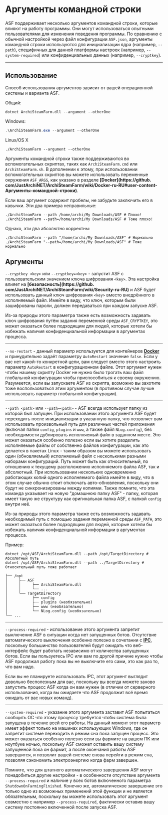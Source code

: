 # Аргументы командной строки

ASF поддерживает несколько аргументов командной строки, которые влияют на работу программы. Они могут использоваться опытными пользователями для изменения поведения программы. По сравнению с обычной настройкой через файл конфигурации `ASF.json`, аргументы командной строки используются для инициализации ядра (например, `--path`), специфичных для данной платформы настроек (например, `--system-required`) или конфиденциальных данных (например, `--cryptkey`).

* * *

## Использование

Способ использования аргументов зависит от вашей операционной системы и варианта ASF.

Общий:

```shell
dotnet ArchiSteamFarm.dll --argument --otherOne
```

Windows:

```powershell
.\ArchiSteamFarm.exe --argument --otherOne
```

Linux/OS X

```shell
./ArchiSteamFarm --argument --otherOne
```

Аргументы командной строки также поддерживаются во вспомогательных скриптах, таких как `ArchiSteamFarm.cmd` или `ArchiSteamFarm.sh`. В дополнении к этому, при использовании вспомогательных скриптов вы можете использовать переменные окружения `ASF_ARGS`, как указано в разделе **[Docker](https://github. com/JustArchiNET/ArchiSteamFarm/wiki/Docker-ru-RU#user-content-Аргументы-командной-строки)**.

Если ваш аргумент содержит пробелы, не забудьте заключить его в кавычки. Эти два примера неправильные:

```shell
./ArchiSteamFarm --path /home/archi/My Downloads/ASF # Плохо!
./ArchiSteamFarm --path=/home/archi/My Downloads/ASF # Тоже плохо!
```

Однако, эти два абсолютно корректны:

```shell
./ArchiSteamFarm --path "/home/archi/My Downloads/ASF" # Нормально
./ArchiSteamFarm "--path=/home/archi/My Downloads/ASF" # Тоже нормально
```

## Аргументы

`--cryptkey <key>` или `--cryptkey=<key>` - запустит ASF с пользовательским значением ключа шифрования `<key>`. Эта настройка влияет на **[безопасность](https://github. com/JustArchiNET/ArchiSteamFarm/wiki/Security-ru-RU)** и ASF будет использовать данный ключ шифрования `<key>` вместо внедрённого в исполняемый файл. Имейте в виду, что ключ, которым были зашифрованы пароли, должен передаваться при каждом запуске ASF.

Из-за природы этого параметра также есть возможность задавать ключ шифрования путём задания переменной среды `ASF_CRYPTKEY`, это может оказаться более подходящим для людей, которые хотели бы избежать наличия конфиденциальной информации в аргументах процесса.

* * *

`--no-restart` - данный параметр используется для контейнеров **[Docker](https://github.com/JustArchiNET/ArchiSteamFarm/wiki/Docker-ru-RU)** и принудительно задаёт параметру `AutoRestart` значение `false`. Если у вас нет какой-то конкретной цели, вам следует вместо этого настроить параметр `AutoRestart` в конфигурационном файле. Этот аргумент нужен чтобы нашему скрипту Docker не нужно было трогать ваш файл глобальной конфигурации чтобы приспособиться к своему окружению. Разумеется, если вы запускаете ASF из скрипта, возможно вы захотите тоже воспользоваться этим аргументом (в противном случае лучше использовать параметр глобальной конфигурации).

* * *

`--path <path>` или `--path=<path>` - ASF всегда использует папку из которой был запущен. При использовании этого аргумента ASF будет переходить после инициализации в указанную папку, что позволяет вам использовать произвольный путь для различных частей приложения (включая папки `config`, `plugins` и `www`, а также файл `NLog.config`), без необходимости дублировать исполняемый файл в заданном месте. Это может оказаться особенно полезно если вы хотите разделить исполняемые файлы от собственно файлов конфигурации, как это делается в пакетах Linux - таким образом вы можете использовать один (обновляемый) исполняемый файл с несколькими разными наборами конфигураций. Путь может быть как относительный, по отношению к текущему расположению исполняемого файла ASF, так и абсолютный. При использовании нескольких одновременно работающих копий одного исполняемого файла имейте в виду, что в этом случае обычно стоит отключать авто-обновления, поскольку они будут не синхронизированы между копиями. Также помните, что эта команда указывает на новую "домашнюю папку ASF" - папку, которая имеет такую же структуру как оригинальная папка ASF, с папкой `config` внутри неё.

Из-за природы этого параметра также есть возможность задавать необходимый путь с помощью задания переменной среды `ASF_PATH`, это может оказаться более подходящим для людей, которые хотели бы избежать наличия конфиденциальной информации в аргументах процесса.

Пример:

```shell
dotnet /opt/ASF/ArchiSteamFarm.dll --path /opt/TargetDirectory # Абсолютный путь
dotnet /opt/ASF/ArchiSteamFarm.dll --path ../TargetDirectory # Относительный путь тоже работает
```

    ├── /opt
    │     ├── ASF
    │     │     ├── ArchiSteamFarm.dll
    │     │     └── ...
    │     └── TargetDirectory
    │           ├── config
    │           ├── plugins (необязательно)
    │           ├── www (необязательно)
    │           └── NLog.config (необязательно)
    └── ...
    

* * *

`--process-required` - использование этого аргумента запретит выключение ASF в ситуации когда нет запущенных ботов. Отсутствие автоматического выключения особенно полезно в сочетании с **[IPC](https://github.com/JustArchiNET/ArchiSteamFarm/wiki/IPC-ru-RU)**, поскольку большинство пользователей будут ожидать что веб-интерфейс будет работать независимо от количества запущенных ботов. Если вы пользуетесь IPC или вам по другой причине нужно чтобы ASF продолжал работу пока вы не выключите его сами, это как раз то, что вам надо.

Если вы не планируете использовать IPC, этот аргумент выглядит довольно бесполезным для вас, поскольку вы всегда можете заново запустить процесс ASF когда он вам нужен (в отличии от серверного использования, когда вы ожидаете что ASF продолжит всё время ожидать от вас новых команд).

* * *

`--system-required` - указание этого аргумента заставит ASF попытаться сообщить ОС что этому процессу требуется чтобы система была запущена в течение всей его работы. На данный момент этот параметр имеет эффект только на машинах использующих Windows, где он запретит системе переходить в режим сна пока запущен процесс. Это может оказаться особенно полезно если вы фармите на вашем ПК или ноутбуке ночью, поскольку ASF сможет оставить вашу систему запущенной пока он фармит, а после окончания работы ASF завершится, и позволит вашей системе снова перейти в режим сна, позволяя сэкономить электроэнергию когда фарм завершен.

Помните, что для штатного автоматического завершения ASF могут понадобиться другие настройки - в особенности отсутствие аргумента `--process-required` и наличие у всех ботов включенного параметра `ShutdownOnFarmingFinished`. Конечно же, автоматическое завершение это только одно из возможных применений этой функции и не является обязательным, поскольку вы можете использовать этот аргумент совместно с например `--process-required`, фактически оставив вашу систему постоянно включенной после запуска ASF.